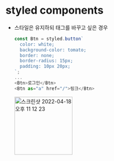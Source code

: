 # styled components

- 스타일은 유지하되 태그를 바꾸고 싶은 경우
  ```js
  const Btn = styled.button`
    color: white;
    background-color: tomato;
    border: none;
    border-radius: 15px;
    padding: 10px 20px;
  `;
  ...
  <Btn>로그인</Btn>
  <Btn as="a" href="/">링크</Btn>
  ```
  <img width="156" alt="스크린샷 2022-04-18 오후 11 12 23" src="https://user-images.githubusercontent.com/39231606/163820524-29014171-a25b-4080-86a2-726dce243674.png">
